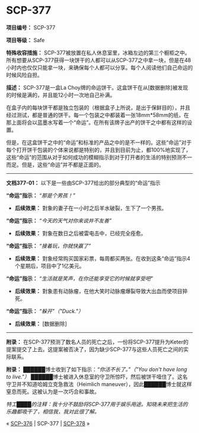 # SCP-377
                        



**项目编号：** SCP-377

**项目等级：** Safe

**特殊收容措施：** SCP-377被放置在私人休息室里，冰箱左边的第三个橱柜之中。所有想要从SCP-377获得一块饼干的人都可以从SCP-377之中拿一块，但是在48小时内也仅仅只能拿一块，来确保每个人都可以分享。每个人阅读他们自己命运的时候风险自担。

**描述：** SCP-377是一盒La Choy牌的命运饼干。这盒饼干在从[数据删除]被发现的时候是满的，并且能12小时一次地自己补满。

在盒子内的每块饼干都是独立包装的（根据盒子上所说，是出于保鲜目的），并且经过测试，都是普通的饼干。每一个包装之中都装着一张18mm*58mm的纸，在那上面将会以蓝墨水写着一个“命运”。在所有该牌子出产的饼干之中都有这样的设置。

但是，在这盒饼干之中的“命运”和标准的产品之中的是不一样的。这些“命运”对于每个打开饼干包装的个体来说都是特别的，并且到目前为止，都100%地实现了，这些“命运”的范围从对于如何成功的模糊指示到对于打开者的生活的特别预测不一而足。但是，这些“命运”并不都是正面的。


---

**文档377-01：** 以下是一些由SCP-377给出的部分典型的“命运”指示

**“命运”指示：** *“那是个男孩！”* 

- **后续效果：** 對象的妻子在一小时之后羊水破裂，生下了一个男孩。

**“命运”指示：** *“今天的天气对你来说并不友善”* 

- **后续效果：** 對象在数日之后被雷电击中，已经完全痊愈。

**“命运”指示：** *“接着玩，你就快赢了”* 

- **后续效果：** 對象经常购买国家彩票，每周都买两张。在收到这条“命运”指示4个星期后，项目中了1亿美元。

**“命运”指示：** *“生活就是笑声，在你还能享受它的时候就享受吧”* 

- **后续效果：** 對象患有动脉瘤，在他大笑时动脉瘤爆裂导致大出血而使项目猝死。

**“命运”指示：** *“躲开”（"Duck."）* 

- **后续效果：** [数据删除]


---

**附录：** 在SCP-377预测了数名人员的死亡之后，一份将SCP-377提升为Keter的提案提交了上去。这提案被否决了，因为缺少SCP-377与这些人员死亡之间的实际联系。

**附录：** ██████博士收到了如下指示：*“你活不长了。”（"You don't have long to live."）* ██████博士被进入休息室的守卫所惊吓，然后被饼干噎住了。这名守卫并不知道哈姆立克急救法（Heimlich maneuver），因此██████博士就这样窒息而死。这被认为是一次巧合和事故。

*特工████的注释：我十分不鼓励将SCP-377用于娱乐用途。知晓未来把生活的乐趣都吸干了，相信我，我对此很了解。* 



« [SCP-376](/scp-376) | SCP-377 | [SCP-378](/scp-378) »





                    